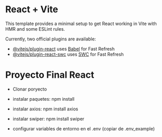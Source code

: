 # React + Vite

This template provides a minimal setup to get React working in Vite with HMR and some ESLint rules.

Currently, two official plugins are available:

- [@vitejs/plugin-react](https://github.com/vitejs/vite-plugin-react/blob/main/packages/plugin-react/README.md) uses [Babel](https://babeljs.io/) for Fast Refresh
- [@vitejs/plugin-react-swc](https://github.com/vitejs/vite-plugin-react-swc) uses [SWC](https://swc.rs/) for Fast Refresh

# Proyecto Final React

- Clonar poryecto

- instalar paquetes: npm install

- instalar axios: npm install axios 

- instalar swiper: npm install swiper

- configurar variables de entorno en el .env (copiar de .env_example)




